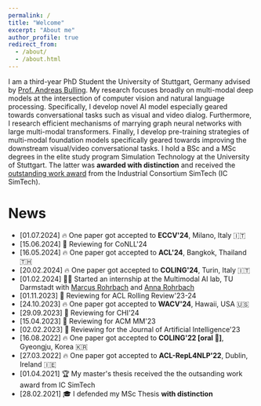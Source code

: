 ```yaml
---
permalink: /
title: "Welcome"
excerpt: "About me"
author_profile: true
redirect_from: 
  - /about/
  - /about.html
---
```


I am a third-year PhD Student the University of Stuttgart, Germany advised by [Prof. Andreas Bulling](https://perceptualui.org/people/bulling/). My research focuses broadly on multi-modal deep models at the intersection of computer vision and natural language processing. Specifically, I develop novel AI model especially geared towards conversational tasks such as visual and video dialog. Furthermore, I research efficient mechanisms of marrying graph neural networks with large multi-modal transformers. Finally, I develop pre-training strategies of multi-modal foundation models specifically geared towards improving the downstream visual/video conversational tasks.
I hold a BSc and a MSc degrees in the elite study program Simulation Technology at the University of Stuttgart. The latter was **awarded with distinction** and received the [outstanding work award](https://www.simtech.uni-stuttgart.de/press/IC-SimTech-honors-outstanding-theses-00001/) from the Industrial Consortium SimTech (IC SimTech).

News
======
* [01.07.2024] 🔥 One paper got accepted to **ECCV'24**, Milano, Italy 🇮🇹
* [15.06.2024] 📜 Reviewing for CoNLL'24
* [16.05.2024] 🔥 One paper got accepted to **ACL'24**, Bangkok, Thailand 🇹🇭
* [20.02.2024] 🔥 One paper got accepted to **COLING'24**, Turin, Italy 🇮🇹
* [01.02.2024] 🧑‍💻 Started an internship at the Multimodal AI lab, TU Darmstadt with [Marcus Rohrbach](https://scholar.google.ca/citations?user=3kDtybgAAAAJ&hl=en) and [Anna Rohrbach](https://scholar.google.ca/citations?hl=en&user=GHpxNQIAAAAJ)
* [01.11.2023] 📜 Reviewing for ACL Rolling Review'23-24
* [24.10.2023] 🔥 One paper got accepted to **WACV'24**, Hawaii, USA 🇺🇸
* [29.09.2023] 📜 Reviewing for CHI'24
* [15.04.2023] 📜 Reviewing for ACM MM'23
* [02.02.2023] 📜 Reviewing for the Journal of Artificial Intelligence'23
* [16.08.2022] 🔥 One paper got accepted to **COLING'22 [oral 📣]**, Gyeongju, Korea 🇰🇷
* [27.03.2022] 🔥 One paper got accepted to **ACL-RepL4NLP'22**, Dublin, Ireland 🇮🇪
* [01.04.2021] 🏆 My master's thesis received the the outsanding work award from IC SimTech
* [28.02.2021] 🎓 I defended my MSc Thesis **with distinction**
